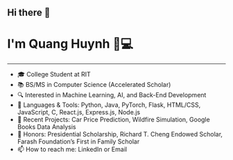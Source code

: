 ## Hi there 👋
# I'm Quang Huynh 🌟💻
---
- 🎓 College Student at RIT
- 📚 BS/MS in Computer Science (Accelerated Scholar)
- 🔍 Interested in Machine Learning, AI, and Back-End Development
- 🔧 Languages & Tools: Python, Java, PyTorch, Flask, HTML/CSS, JavaScript, C, React.js, Express.js, Node.js
- 🎯 Recent Projects: Car Price Prediction, Wildfire Simulation, Google Books Data Analysis
- 🏅 Honors: Presidential Scholarship, Richard T. Cheng Endowed Scholar, Farash Foundation’s First in Family Scholar
- 📫 How to reach me: LinkedIn or Email
